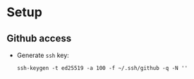 # Setup

## Github access
- Generate `ssh` key:
   ```
   ssh-keygen -t ed25519 -a 100 -f ~/.ssh/github -q -N ''
   ```

